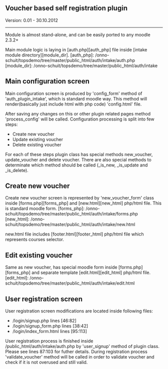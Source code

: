 
Voucher based self registration plugin
--------------------------------------

Version: 0.01 - 30.10.2012

--------------------------------------

Module is almost stand-alone, and can be easily ported to any moodle 2.3.2+

Main module logic is laying in [auth.php][auth_php] file inside [intake module directory][module_dir].
  [auth_php]: /onno-schuit/topsdemo/tree/master/public_html/auth/intake/auth.php
  [module_dir]: /onno-schuit/topsdemo/tree/master/public_html/auth/intake

Main configuration screen
-------------------------

Main configuration screen is produced by 'config_form' method of 'auth_plugin_intake', which is standard moodle way.
This method will render(basically just include html with php code) 'config.html' file.

After saving any changes on this or other plugin related pages method 'process_config' will be called.
Configuration processing is split into few steps:
 - Create new voucher
 - Update existing voucher
 - Delete existing voucher

For each of these steps plugin class has special methods new_voucher, update_voucher and delete voucher.
There are also special methods to determinate which method should be called (_is_new, _is_update and _is_delete).

Create new voucher
------------------

Create new voucher screen is represented by 'new_voucher_form' class inside [forms.php][forms_php] and [new.html][new_html] php/html file.
This is standard moodle form.
  [forms_php]: /onno-schuit/topsdemo/tree/master/public_html/auth/intake/forms.php
  [new_html]: /onno-schuit/topsdemo/tree/master/public_html/auth/intake/new.html

new.html file includes [footer.html][footer_html] php/html file which represents courses selector.

Edit existing voucher
---------------------

Same as new voucher, has special moodle form inside [forms.php][forms_php] and separate template [edit.html][edit_html] php/html file.
  [edit_html]: /onno-schuit/topsdemo/tree/master/public_html/auth/intake/edit.html

User registration screen
------------------------

User registration screen modifications are located inside following files:
- /login/signup.php lines [46:82]
- /login/signup_form.php lines [38:42]
- /login/index_form.html lines [95:113]

User registration process is finished inside /public_html/auth/intake/auth.php by 'user_signup' method of plugin class.
Please see lines 87:103 for futher details. During registration process 'validate_voucher' method will be called in order 
to validate voucher and check if it is not overused and still valid.
